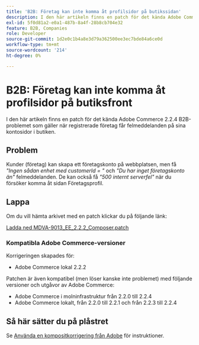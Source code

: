 ```yaml
---
title: 'B2B: Företag kan inte komma åt profilsidor på butikssidan'
description: I den här artikeln finns en patch för det kända Adobe Commerce 2.2.4 B2B-problemet som gäller när registrerade företag får felmeddelanden på sina kontosidor i butiken.
exl-id: 5f0d81a2-e0a1-487b-8a4f-28b8cb704e32
feature: B2B, Companies
role: Developer
source-git-commit: 1d2e0c1b4a8e3d79a362500ee3ec7bde84a6ce0d
workflow-type: tm+mt
source-wordcount: '214'
ht-degree: 0%

---
```


# B2B: Företag kan inte komma åt profilsidor på butiksfront

I den här artikeln finns en patch för det kända Adobe Commerce 2.2.4 B2B-problemet som gäller när registrerade företag får felmeddelanden på sina kontosidor i butiken.

## Problem

Kunder (företag) kan skapa ett företagskonto på webbplatsen, men få *&quot;Ingen sådan enhet med customerId = &quot;* och *&quot;Du har inget företagskonto än&quot;* felmeddelanden. De kan också få *&quot;500 internt serverfel&quot;* när du försöker komma åt sidan Företagsprofil.

## Lappa

Om du vill hämta arkivet med en patch klickar du på följande länk:

[Ladda ned MDVA-9013\_EE\_2.2.2\_Composer.patch](assets/MDVA-9013_EE_2.2.2_composer.patch.zip)

### Kompatibla Adobe Commerce-versioner

Korrigeringen skapades för:

* Adobe Commerce lokal 2.2.2

Patchen är även kompatibel (men löser kanske inte problemet) med följande versioner och utgåvor av Adobe Commerce:

* Adobe Commerce i molninfrastruktur från 2.2.0 till 2.2.4
* Adobe Commerce lokalt, från 2.2.0 till 2.2.1 och från 2.2.3 till 2.2.4

## Så här sätter du på plåstret

Se [Använda en kompositkorrigering från Adobe](/help/how-to/general/how-to-apply-a-composer-patch-provided-by-magento.md) för instruktioner.
